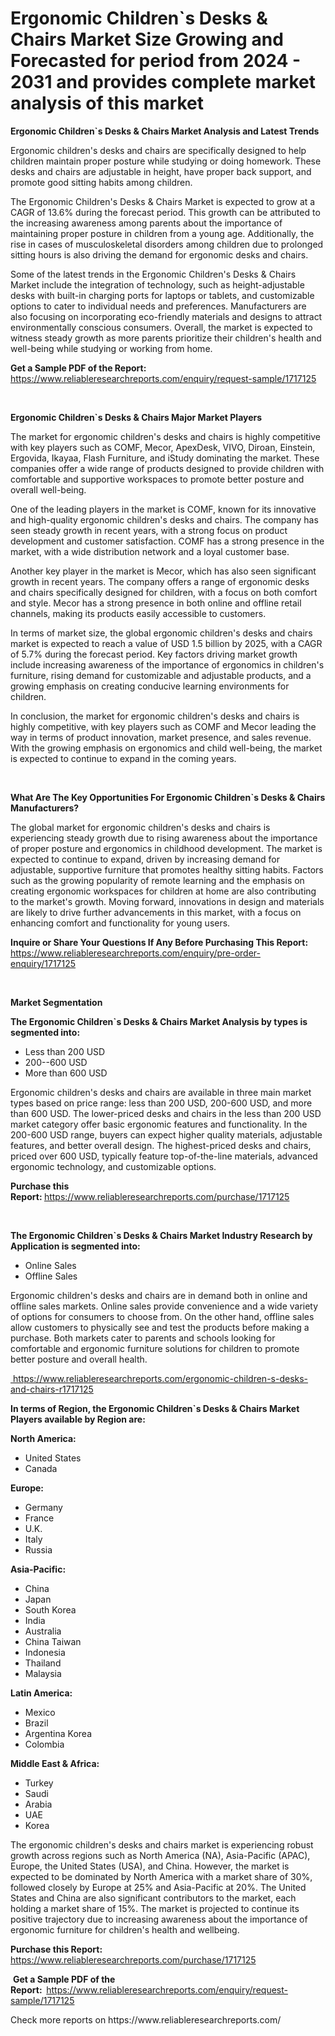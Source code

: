 <p><h1>Ergonomic Children`s Desks & Chairs Market Size Growing and Forecasted for period from 2024 - 2031 and provides complete market analysis of this market</h1></p><p><strong>Ergonomic Children`s Desks & Chairs Market Analysis and Latest Trends</strong></p>
<p><p>Ergonomic children's desks and chairs are specifically designed to help children maintain proper posture while studying or doing homework. These desks and chairs are adjustable in height, have proper back support, and promote good sitting habits among children. </p><p>The Ergonomic Children's Desks & Chairs Market is expected to grow at a CAGR of 13.6% during the forecast period. This growth can be attributed to the increasing awareness among parents about the importance of maintaining proper posture in children from a young age. Additionally, the rise in cases of musculoskeletal disorders among children due to prolonged sitting hours is also driving the demand for ergonomic desks and chairs.</p><p>Some of the latest trends in the Ergonomic Children's Desks & Chairs Market include the integration of technology, such as height-adjustable desks with built-in charging ports for laptops or tablets, and customizable options to cater to individual needs and preferences. Manufacturers are also focusing on incorporating eco-friendly materials and designs to attract environmentally conscious consumers. Overall, the market is expected to witness steady growth as more parents prioritize their children's health and well-being while studying or working from home.</p></p>
<p><strong>Get a Sample PDF of the Report:&nbsp;</strong> <a href="https://www.reliableresearchreports.com/enquiry/request-sample/1717125">https://www.reliableresearchreports.com/enquiry/request-sample/1717125</a></p>
<p>&nbsp;</p>
<p><strong>Ergonomic Children`s Desks & Chairs Major Market Players</strong></p>
<p><p>The market for ergonomic children's desks and chairs is highly competitive with key players such as COMF, Mecor, ApexDesk, VIVO, Diroan, Einstein, Ergovida, Ikayaa, Flash Furniture, and iStudy dominating the market. These companies offer a wide range of products designed to provide children with comfortable and supportive workspaces to promote better posture and overall well-being.</p><p>One of the leading players in the market is COMF, known for its innovative and high-quality ergonomic children's desks and chairs. The company has seen steady growth in recent years, with a strong focus on product development and customer satisfaction. COMF has a strong presence in the market, with a wide distribution network and a loyal customer base.</p><p>Another key player in the market is Mecor, which has also seen significant growth in recent years. The company offers a range of ergonomic desks and chairs specifically designed for children, with a focus on both comfort and style. Mecor has a strong presence in both online and offline retail channels, making its products easily accessible to customers.</p><p>In terms of market size, the global ergonomic children's desks and chairs market is expected to reach a value of USD 1.5 billion by 2025, with a CAGR of 5.7% during the forecast period. Key factors driving market growth include increasing awareness of the importance of ergonomics in children's furniture, rising demand for customizable and adjustable products, and a growing emphasis on creating conducive learning environments for children.</p><p>In conclusion, the market for ergonomic children's desks and chairs is highly competitive, with key players such as COMF and Mecor leading the way in terms of product innovation, market presence, and sales revenue. With the growing emphasis on ergonomics and child well-being, the market is expected to continue to expand in the coming years.</p></p>
<p>&nbsp;</p>
<p><strong>What Are The Key Opportunities For Ergonomic Children`s Desks & Chairs Manufacturers?</strong></p>
<p><p>The global market for ergonomic children's desks and chairs is experiencing steady growth due to rising awareness about the importance of proper posture and ergonomics in childhood development. The market is expected to continue to expand, driven by increasing demand for adjustable, supportive furniture that promotes healthy sitting habits. Factors such as the growing popularity of remote learning and the emphasis on creating ergonomic workspaces for children at home are also contributing to the market's growth. Moving forward, innovations in design and materials are likely to drive further advancements in this market, with a focus on enhancing comfort and functionality for young users.</p></p>
<p><strong>Inquire or Share Your Questions If Any Before Purchasing This Report:</strong> <a href="https://www.reliableresearchreports.com/enquiry/pre-order-enquiry/1717125">https://www.reliableresearchreports.com/enquiry/pre-order-enquiry/1717125</a></p>
<p>&nbsp;</p>
<p><strong>Market Segmentation</strong></p>
<p><strong>The Ergonomic Children`s Desks & Chairs Market Analysis by types is segmented into:</strong></p>
<p><ul><li>Less than 200 USD</li><li>200--600 USD</li><li>More than 600 USD</li></ul></p>
<p><p>Ergonomic children's desks and chairs are available in three main market types based on price range: less than 200 USD, 200-600 USD, and more than 600 USD. The lower-priced desks and chairs in the less than 200 USD market category offer basic ergonomic features and functionality. In the 200-600 USD range, buyers can expect higher quality materials, adjustable features, and better overall design. The highest-priced desks and chairs, priced over 600 USD, typically feature top-of-the-line materials, advanced ergonomic technology, and customizable options.</p></p>
<p><strong>Purchase this Report:&nbsp;</strong><a href="https://www.reliableresearchreports.com/purchase/1717125">https://www.reliableresearchreports.com/purchase/1717125</a></p>
<p>&nbsp;</p>
<p><strong>The Ergonomic Children`s Desks & Chairs Market Industry Research by Application is segmented into:</strong></p>
<p><ul><li>Online Sales</li><li>Offline Sales</li></ul></p>
<p><p>Ergonomic children's desks and chairs are in demand both in online and offline sales markets. Online sales provide convenience and a wide variety of options for consumers to choose from. On the other hand, offline sales allow customers to physically see and test the products before making a purchase. Both markets cater to parents and schools looking for comfortable and ergonomic furniture solutions for children to promote better posture and overall health.</p></p>
<p><a href="https://www.reliableresearchreports.com/ergonomic-children-s-desks-and-chairs-r1717125">&nbsp;https://www.reliableresearchreports.com/ergonomic-children-s-desks-and-chairs-r1717125</a></p>
<p><strong>In terms of Region, the Ergonomic Children`s Desks & Chairs Market Players available by Region are:</strong></p>
<p>
    <p> <strong> North America: </strong>
        <ul>
            <li>United States</li>
            <li>Canada</li>
        </ul>
        </p> 
    <p> <strong> Europe: </strong>
        <ul>
            <li>Germany</li>
            <li>France</li>
            <li>U.K.</li>
            <li>Italy</li>
            <li>Russia</li>
        </ul>
        </p> 
    <p> <strong> Asia-Pacific: </strong>
        <ul>
            <li>China</li>
            <li>Japan</li>
            <li>South Korea</li>
            <li>India</li>
            <li>Australia</li>
            <li>China Taiwan</li>
            <li>Indonesia</li>
            <li>Thailand</li>
            <li>Malaysia</li>
        </ul>
        </p> 
    <p> <strong> Latin America: </strong>
        <ul>
            <li>Mexico</li>
            <li>Brazil</li>
            <li>Argentina Korea</li>
            <li>Colombia</li>
        </ul>
        </p> 
    <p> <strong> Middle East & Africa: </strong>
        <ul>
            <li>Turkey</li>
            <li>Saudi</li>
            <li>Arabia</li>
            <li>UAE</li>
            <li>Korea</li>
        </ul>
    </p>
    </p>
<p><p>The ergonomic children's desks and chairs market is experiencing robust growth across regions such as North America (NA), Asia-Pacific (APAC), Europe, the United States (USA), and China. However, the market is expected to be dominated by North America with a market share of 30%, followed closely by Europe at 25% and Asia-Pacific at 20%. The United States and China are also significant contributors to the market, each holding a market share of 15%. The market is projected to continue its positive trajectory due to increasing awareness about the importance of ergonomic furniture for children's health and wellbeing.</p></p>
<p><strong>Purchase this Report: </strong><a href="https://www.reliableresearchreports.com/purchase/1717125">https://www.reliableresearchreports.com/purchase/1717125</a></p>
<p>&nbsp;<strong>Get a Sample PDF of the Report:&nbsp;&nbsp;</strong><a href="https://www.reliableresearchreports.com/enquiry/request-sample/1717125">https://www.reliableresearchreports.com/enquiry/request-sample/1717125</a></p>
<p><strong></strong></p>
<p>Check more reports on https://www.reliableresearchreports.com/</p>